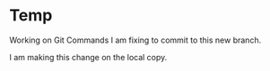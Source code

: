 # Temp
Working on Git Commands
I am fixing to commit to this new branch.

I am making this change on the local copy.

